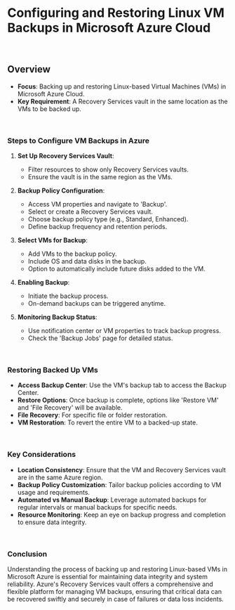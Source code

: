 # Configuring and Restoring Linux VM Backups in Microsoft Azure Cloud

<br>

## Overview

- **Focus**: Backing up and restoring Linux-based Virtual Machines (VMs) in Microsoft Azure Cloud.
- **Key Requirement**: A Recovery Services vault in the same location as the VMs to be backed up.

<br>

### Steps to Configure VM Backups in Azure

1. **Set Up Recovery Services Vault**:
   - Filter resources to show only Recovery Services vaults.
   - Ensure the vault is in the same region as the VMs.

2. **Backup Policy Configuration**:
   - Access VM properties and navigate to 'Backup'.
   - Select or create a Recovery Services vault.
   - Choose backup policy type (e.g., Standard, Enhanced).
   - Define backup frequency and retention periods.

3. **Select VMs for Backup**:
   - Add VMs to the backup policy.
   - Include OS and data disks in the backup.
   - Option to automatically include future disks added to the VM.

4. **Enabling Backup**:
   - Initiate the backup process.
   - On-demand backups can be triggered anytime.

5. **Monitoring Backup Status**:
   - Use notification center or VM properties to track backup progress.
   - Check the 'Backup Jobs' page for detailed status.

<br>

### Restoring Backed Up VMs

- **Access Backup Center**: Use the VM's backup tab to access the Backup Center.
- **Restore Options**: Once backup is complete, options like 'Restore VM' and 'File Recovery' will be available.
- **File Recovery**: For specific file or folder restoration.
- **VM Restoration**: To revert the entire VM to a backed-up state.

<br>

### Key Considerations

- **Location Consistency**: Ensure that the VM and Recovery Services vault are in the same Azure region.
- **Backup Policy Customization**: Tailor backup policies according to VM usage and requirements.
- **Automated vs Manual Backup**: Leverage automated backups for regular intervals or manual backups for specific needs.
- **Resource Monitoring**: Keep an eye on backup progress and completion to ensure data integrity.

<br>

### Conclusion

Understanding the process of backing up and restoring Linux-based VMs in Microsoft Azure is essential for maintaining data integrity and system reliability. Azure's Recovery Services vault offers a comprehensive and flexible platform for managing VM backups, ensuring that critical data can be recovered swiftly and securely in case of failures or data loss incidents.
